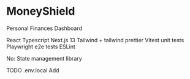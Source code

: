 # MoneyShield

Personal Finances Dashboard

React
Typescript
Next.js 13
Tailwind + tailwind prettier
Vitest unit tests
Playwright e2e tests
ESLint

No: State management library

TODO
.env.local
Add
